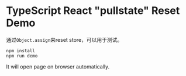 TypeScript React "pullstate" Reset Demo
==================================================

通过`Object.assign`来reset store，可以用于测试。

```
npm install
npm run demo
```

It will open page on browser automatically.
